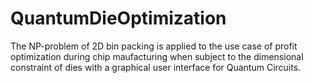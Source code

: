 # QuantumDieOptimization
The NP-problem of 2D bin packing is applied to the use case of profit optimization during chip maufacturing when subject to the dimensional 
constraint of dies with a graphical user interface for Quantum Circuits.
